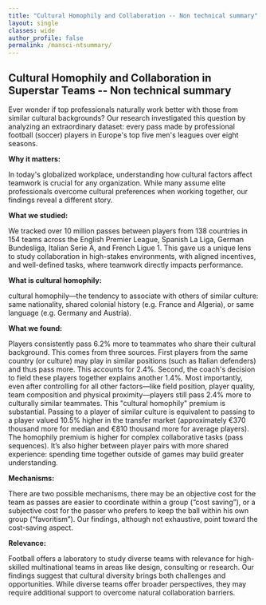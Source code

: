 ```yaml
---
title: "Cultural Homophily and Collaboration -- Non technical summary"
layout: single               
classes: wide                
author_profile: false
permalink: /mansci-ntsummary/
---
```


## Cultural Homophily and Collaboration in Superstar Teams -- Non technical summary

Ever wonder if top professionals naturally work better with those from similar cultural backgrounds? Our research investigated this question by analyzing an extraordinary dataset: every pass made by professional football (soccer) players in Europe's top five men's leagues over eight seasons.

**Why it matters:** 

In today's globalized workplace, understanding how cultural factors affect teamwork is crucial for any organization. While many assume elite professionals overcome cultural preferences when working together, our findings reveal a different story.

**What we studied:** 

We tracked over 10 million passes between players from 138 countries in 154 teams across the English Premier League, Spanish La Liga, German Bundesliga, Italian Serie A, and French Ligue 1. This gave us a unique lens to study collaboration in high-stakes environments, with aligned incentives, and well-defined tasks, where teamwork directly impacts performance.

**What is cultural homophily:** 

cultural homophily—the tendency to associate with others of similar culture: same nationality, shared colonial history (e.g. France and Algeria), or same language (e.g. Germany and Austria). 

**What we found:**

Players consistently pass 6.2% more to teammates who share their cultural background. 
This comes from three sources. First players from the same country (or culture) may play in similar positions (such as Italian defenders) and thus pass more. This accounts for 2.4%. Second, the coach's decision to field these players together explains another 1.4%. Most importantly, even after controlling for all other factors—like field position, player quality, team composition and physical proximity—players still pass 2.4% more to culturally similar teammates. This "cultural homophily" premium is substantial. Passing to a player of similar culture is equivalent to passing to a player valued 10.5% higher in the transfer market (approximately €370 thousand more for median and €810 thousand more for average players). The homophily premium is higher for complex collaborative tasks (pass sequences). It’s also higher between player pairs with more shared experience: spending time together outside of games may build greater understanding.

**Mechanisms:**

There are two possible mechanisms, there may be an objective cost for the team as passes are easier to coordinate within a 
group (“cost saving”), or a subjective cost for the passer who prefers to keep the ball within his own group (“favoritism”). Our findings, although not exhaustive, point toward the cost-saving aspect. 

**Relevance:** 

Football offers a laboratory to study diverse teams with relevance for high-skilled multinational teams in areas like design, consulting or research. Our findings suggest that cultural diversity brings both challenges and opportunities. While diverse teams offer broader perspectives, they may require additional support to overcome natural collaboration barriers. 
